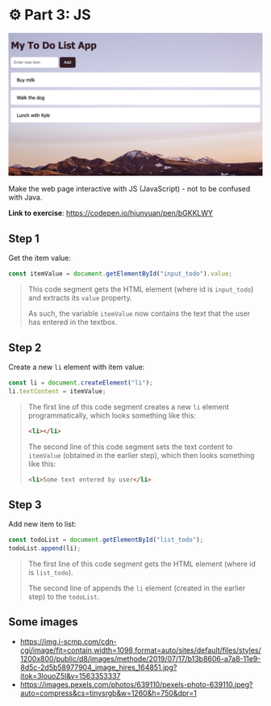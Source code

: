# ⚙️ Part 3: JS

![Screenshot of completed JS](/screenshots/completed-sample.png)

Make the web page interactive with JS (JavaScript) - not to be confused with Java.

**Link to exercise**: <https://codepen.io/hjunyuan/pen/bGKKLWY>

## Step 1

Get the item value:

```javascript
const itemValue = document.getElementById("input_todo").value;
```

> This code segment gets the HTML element (where id is `input_todo`) and extracts its `value` property.
>
> As such, the variable `itemValue` now contains the text that the user has entered in the textbox.

## Step 2

Create a new `li` element with item value:

```javascript
const li = document.createElement("li");
li.textContent = itemValue;
```

> The first line of this code segment creates a new `li` element programmatically, which looks something like this:
>
> ```html
> <li></li>
> ```
>
> The second line of this code segment sets the text content to `itemValue` (obtained in the earlier step), which then looks something like this:
>
> ```html
> <li>Some text entered by user</li>
> ```

## Step 3

Add new item to list:

```javascript
const todoList = document.getElementById("list_todo");
todoList.append(li);
```

> The first line of this code segment gets the HTML element (where id is `list_todo`).
>
> The second line of appends the `li` element (created in the earlier step) to the `todoList`.

## Some images
- https://img.i-scmp.com/cdn-cgi/image/fit=contain,width=1098,format=auto/sites/default/files/styles/1200x800/public/d8/images/methode/2019/07/17/b13b8606-a7a8-11e9-8d5c-2d5b58977904_image_hires_164851.jpg?itok=3louoZ5I&v=1563353337
- https://images.pexels.com/photos/639110/pexels-photo-639110.jpeg?auto=compress&cs=tinysrgb&w=1260&h=750&dpr=1
